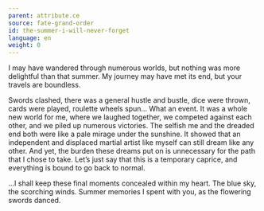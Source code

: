 ```yaml
---
parent: attribute.ce
source: fate-grand-order
id: the-summer-i-will-never-forget
language: en
weight: 0
---
```


I may have wandered through numerous worlds, but nothing was more delightful than that summer.
My journey may have met its end, but your travels are boundless.

Swords clashed, there was a general hustle and bustle, dice were thrown, cards were played, roulette wheels spun… What an event.
It was a whole new world for me, where we laughed together, we competed against each other, and we piled up numerous victories.
The selfish me and the dreaded end both were like a pale mirage under the sunshine.
It showed that an independent and displaced martial artist like myself can still dream like any other.
And yet, the burden these dreams put on is unnecessary for the path that I chose to take.
Let’s just say that this is a temporary caprice, and everything is bound to go back to normal.

…I shall keep these final moments concealed within my heart.
The blue sky, the scorching winds.
Summer memories I spent with you, as the flowering swords danced.
